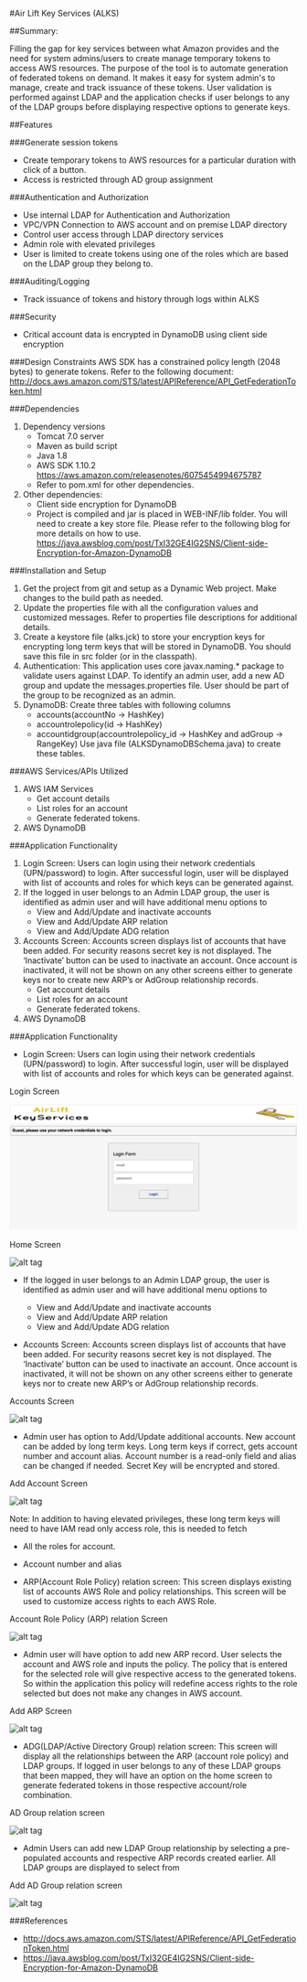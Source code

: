 #Air Lift Key Services (ALKS)

##Summary: 

Filling the gap for key services between what Amazon provides and the need for system admins/users to create manage temporary tokens to access AWS resources.
The purpose of the tool is to automate generation of federated tokens on demand. It makes it easy for system admin's to manage, create and track issuance of these tokens. User validation is performed against LDAP and the application checks if user belongs to any of the LDAP groups before displaying respective options to generate keys.

##Features

###Generate session tokens
* 	Create temporary tokens to AWS resources for a particular duration with click of a button.
* 	Access is restricted through AD group assignment

###Authentication and Authorization
*	Use internal LDAP for Authentication and Authorization
*	VPC/VPN Connection to AWS account and on premise LDAP directory 
*	Control user access through LDAP directory services
*	Admin role with elevated privileges
*	User is limited to create tokens using one of the roles which are based on the LDAP group they belong to.

###Auditing/Logging
* 	Track issuance of tokens and history through logs within ALKS

###Security
*	Critical account data is encrypted in DynamoDB using client side encryption

###Design Constraints
AWS SDK has a constrained policy length (2048 bytes) to generate tokens. 
Refer to the following document: http://docs.aws.amazon.com/STS/latest/APIReference/API_GetFederationToken.html

###Dependencies
1. Dependency versions
    - Tomcat 7.0 server
    - Maven as build script
    - Java 1.8
    - AWS SDK  1.10.2 https://aws.amazon.com/releasenotes/6075454994675787
    - Refer to pom.xml for other dependencies. 
2. Other dependencies:
	- Client side encryption for DynamoDB
	- Project is compiled and jar is placed in WEB-INF/lib folder.  You will need to create a key store file. Please refer to the following blog for more details on how to use. https://java.awsblog.com/post/TxI32GE4IG2SNS/Client-side-Encryption-for-Amazon-DynamoDB

###Installation and Setup
1. Get the project from git and setup as a Dynamic Web project. Make changes to the build path as needed. 
2. Update the properties file with all the configuration values and customized messages. Refer to properties file descriptions for additional details.
3. Create a keystore file (alks.jck) to store your encryption keys for encrypting long term keys that will be stored in DynamoDB. You should save this file in src folder (or in the classpath).
4. Authentication: This application uses core javax.naming.* package to validate users against LDAP. To identify an admin user, add a new AD group and update the messages.properties file. User should be part of the group to be recognized as an admin.
5. DynamoDB: Create three tables with following columns 
    - accounts(accountNo -> HashKey)
    - accountrolepolicy(id -> HashKey)
    - accountidgroup(accountrolepolicy_id -> HashKey and adGroup -> RangeKey) 
      Use java file (ALKSDynamoDBSchema.java) to create these tables.

###AWS Services/APIs Utilized
1. AWS IAM Services
    - Get account details
    - List roles for an account
    - Generate federated tokens.
2. AWS DynamoDB 

###Application Functionality
1. Login Screen: Users can login using their network credentials (UPN/password) to login. 
After successful login, user will be displayed with list of accounts and roles for which keys can be generated against.
2. If the logged in user belongs to an Admin LDAP group, the user is identified as admin user and will have additional menu options to 
    - View and Add/Update and inactivate accounts
    - View and Add/Update ARP relation
    - View and Add/Update ADG relation
3. Accounts Screen: Accounts screen displays list of accounts that have been added. For security reasons secret key is not displayed. The ‘Inactivate’ button can be used to inactivate an account. Once account is inactivated, it will not be shown on any other screens either to generate keys nor to create new ARP’s or AdGroup relationship records. 
    - Get account details
    - List roles for an account
    - Generate federated tokens.
2. AWS DynamoDB 

###Application Functionality
- Login Screen: Users can login using their network credentials (UPN/password) to login. 
After successful login, user will be displayed with list of accounts and roles for which keys can be generated against.

Login Screen

![Screen Shot Login Screen ](/images/login.png)

Home Screen

![alt tag](../images/home.png)

- If the logged in user belongs to an Admin LDAP group, the user is identified as admin user and will have additional menu options to 
  - View and Add/Update and inactivate accounts
  - View and Add/Update ARP relation
  - View and Add/Update ADG relation

- Accounts Screen: Accounts screen displays list of accounts that have been added. For security reasons secret key is not displayed. The ‘Inactivate’ button can be used to inactivate an account. Once account is inactivated, it will not be shown on any other screens either to generate keys nor to create new ARP’s or AdGroup relationship records. 

Accounts Screen

![alt tag](../images/accounts.png)

- Admin user has option to Add/Update additional accounts. New account can be added by long term keys. Long term keys if correct, gets account number and account alias. Account number is a read-only field and alias can be changed if needed. Secret Key will be encrypted and stored.

Add Account Screen

![alt tag](../images/add_account.png)

Note: In addition to having elevated privileges, these long term keys will need to have IAM read only access role, this is needed to fetch 

  - All the roles for account.
  - Account number and alias 

- ARP(Account Role Policy) relation screen: This screen displays existing list of accounts AWS Role and policy relationships. This screen will be used to customize access rights to each AWS Role.

Account Role Policy (ARP) relation Screen

![alt tag](../images/arp.png)

- Admin user will have option to add new ARP record. User selects the account and AWS role and inputs the policy. The policy that is entered for the selected role will give respective access to the generated tokens. So within the application this policy will redefine access rights to the role selected but does not make any changes in AWS account. 

Add ARP Screen

![alt tag](../images/add_arp.png)

- ADG(LDAP/Active Directory Group) relation screen: This screen will display all the relationships between the ARP (account role policy) and LDAP groups.  If logged in user belongs to any of these LDAP groups that been mapped, they will have an option on the home screen to generate federated tokens in those respective account/role combination. 

AD Group relation screen

![alt tag](../images/adg.png)

- Admin Users can add new LDAP Group relationship by selecting a pre-populated accounts and respective ARP records created earlier. All LDAP groups are displayed to select from

Add AD Group relation screen

![alt tag](../images/add_adg.png)

###References 

- http://docs.aws.amazon.com/STS/latest/APIReference/API_GetFederationToken.html
- https://java.awsblog.com/post/TxI32GE4IG2SNS/Client-side-Encryption-for-Amazon-DynamoDB

